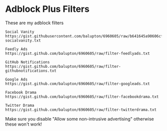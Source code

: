 # Adblock Plus Filters

These are my adblock filters

```
Social Vanity
https://gist.githubusercontent.com/balupton/6960605/raw/b641645a90606cf2d6d3e719eb1b7a6cbeeb7f14/filter-socialvanity.txt

Feedly Ads
https://gist.github.com/balupton/6960605/raw/filter-feedlyads.txt

GitHub Notifications
https://gist.github.com/balupton/6960605/raw/filter-githubnotifications.txt

Google Ads
https://gist.github.com/balupton/6960605/raw/filter-googleads.txt

Facebook Drama
https://gist.github.com/balupton/6960605/raw/filter-facebookdrama.txt

Twitter Drama
https://gist.github.com/balupton/6960605/raw/filter-twitterdrama.txt
```

Make sure you disable "Allow some non-intrusive advertising" otherwise these won't work!